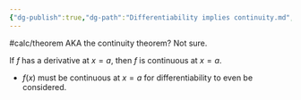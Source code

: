 ```yaml
---
{"dg-publish":true,"dg-path":"Differentiability implies continuity.md","permalink":"/differentiability-implies-continuity/","created":"","updated":""}
---
```


#calc/theorem 
AKA the continuity theorem? Not sure. 

If $f$ has a derivative at $x=a$, then $f$ is continuous at $x=a$.
- $f(x)$ must be continuous at $x=a$ for differentiability to even be considered.